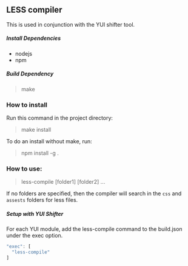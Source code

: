 

## LESS compiler
This is used in conjunction with the YUI shifter tool.

##### Install Dependencies
* nodejs
* npm

##### Build Dependency

> make

### How to install
Run this command in the project directory:

> make install

To do an install without make, run:

> npm install -g .

### How to use:

> less-compile [folder1] [folder2] ...

If no folders are specified, then the compiler will search in the `css` and `assests` folders for less files.

##### Setup with YUI Shifter

For each YUI module, add the less-compile command to the build.json under the exec option.

```javascript
"exec": [
  "less-compile"
]
```